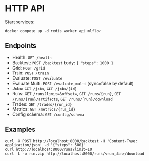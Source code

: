 # HTTP API

Start services:
```
docker compose up -d redis worker api mlflow
```

## Endpoints
- Health: `GET /health`
- Backtest: `POST /backtest` body: `{ "steps": 1000 }`
- Grid: `POST /grid`
- Train: `POST /train`
- Evaluate: `POST /evaluate`
- Evaluate Multi: `POST /evaluate_multi` (sync=false by default)
- Jobs: `GET /jobs`, `GET /jobs/{id}`
- Runs: `GET /runs?limit=&offset=`, `GET /runs/{run}`, `GET /runs/{run}/artifacts`, `GET /runs/{run}/download`
- Trades: `GET /trades/{run_id}`
- Metrics: `GET /metrics/{run_id}`
- Config schema: `GET /config/schema`

## Examples
```
curl -X POST http://localhost:8000/backtest -H 'Content-Type: application/json' -d '{"steps": 500}'
curl http://localhost:8000/runs?limit=10
curl -L -o run.zip http://localhost:8000/runs/<run_dir>/download
```